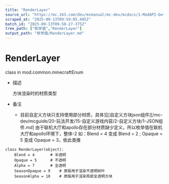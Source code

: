 ```yaml
---
title: "RenderLayer"
source_url: "https://mc.163.com/dev/mcmanual/mc-dev/mcdocs/1-ModAPI-beta/%E6%9E%9A%E4%B8%BE%E5%80%BC/RenderLayer.html?catalog=1"
scraped_at: "2025-09-13T09:59:05.495Z"
batch_id: "2025-09-13T09-58-27-375Z"
tree_path: ["枚举值","RenderLayer"]
output_path: "枚举值/RenderLayer.md"
---
```


#  RenderLayer

class in mod.common.minecraftEnum

*   描述
    
    方块渲染时的材质类型
    
*   备注
    
    *   目前自定义方块只支持使用部分材质，具体见\[自定义方块json组件\]\[/mc-dev/mcguide/20-玩法开发/15-自定义游戏内容/2-自定义方块/1-JSON组件.md\] 由于联机大厅和apollo存在部分材质缺少定义，所以枚举值在联机大厅和apollo环境下，整体-2 如：Blend = 4 变成 Blend = 2 ; Opaque = 5 变成 Opaque = 3，依此类推

```
class RenderLayer(object):
	Blend = 4		# 半透明
	Opaque = 5		# 不透明
	Alpha = 7		# 全透明
	SeasonOpaque = 9	# 原版用于渲染不透明树叶
	SeasonAlpha = 10	# 原版用于渲染局部全透明方块


```